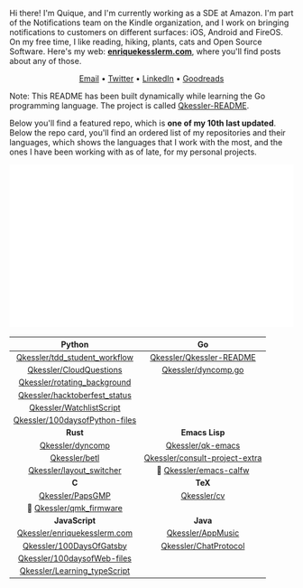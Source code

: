 Hi there! I'm Quique, and I'm currently working as a SDE at Amazon. I'm part of the Notifications team on the Kindle organization, and I work on bringing notifications to customers on different surfaces: iOS, Android and FireOS. On my free time, I like reading, hiking, plants, cats and Open Source Software. Here's my web: [**enriquekesslerm.com**](https://enriquekesslerm.com), where you'll find posts about any of those.

<div align="center">

[Email](mailto:enrique.kesslerm@gmail.com) • [Twitter](https://twitter.com/quique_kessler) • [LinkedIn](https://www.linkedin.com/in/enrique-kessler-martinez/) • [Goodreads](https://www.goodreads.com/user/show/130860665-quique)

</div>

Note: This README has been built dynamically while learning the Go programming language. The project is called [Qkessler-README](https://github.com/Qkessler/Qkessler-README).

Below you'll find a featured repo, which is **one of my 10th last updated**. Below the repo card, you'll find an ordered list of my repositories and their languages, which shows the languages that I work with the most, and the ones I have been working with as of late, for my personal projects.

<div align="center">
    <a href="https://github.com/Qkessler/consult-project-extra">
        <img src="src/repo-card.svg" alt="Repo card which links to the Repo itself, in Github.">
    </a>
</div>

<div align='center'>

|  **Python**  |  **Go**  |
| :--: | :--: |
|  [Qkessler/tdd_student_workflow](https://github.com/Qkessler/tdd_student_workflow) |   [Qkessler/Qkessler-README](https://github.com/Qkessler/Qkessler-README)  |
|  [Qkessler/CloudQuestions](https://github.com/Qkessler/CloudQuestions) |   [Qkessler/dyncomp.go](https://github.com/Qkessler/dyncomp.go)  |
|  [Qkessler/rotating_background](https://github.com/Qkessler/rotating_background) |   |
|  [Qkessler/hacktoberfest_status](https://github.com/Qkessler/hacktoberfest_status) |   |
|  [Qkessler/WatchlistScript](https://github.com/Qkessler/WatchlistScript) |   |
|  [Qkessler/100daysofPython-files](https://github.com/Qkessler/100daysofPython-files) |   |
|  **Rust**  |  **Emacs Lisp**  |
|  [Qkessler/dyncomp](https://github.com/Qkessler/dyncomp) |   [Qkessler/qk-emacs](https://github.com/Qkessler/qk-emacs)  |
|  [Qkessler/betl](https://github.com/Qkessler/betl) |   [Qkessler/consult-project-extra](https://github.com/Qkessler/consult-project-extra)  |
|  [Qkessler/layout_switcher](https://github.com/Qkessler/layout_switcher) | :small_orange_diamond:  [Qkessler/emacs-calfw](https://github.com/Qkessler/emacs-calfw)  |
|  **C**  |  **TeX**  |
|  [Qkessler/PapsGMP](https://github.com/Qkessler/PapsGMP) |   [Qkessler/cv](https://github.com/Qkessler/cv)  |
| :small_orange_diamond: [Qkessler/qmk_firmware](https://github.com/Qkessler/qmk_firmware) |   |
|  **JavaScript**  |  **Java**  |
|  [Qkessler/enriquekesslerm.com](https://github.com/Qkessler/enriquekesslerm.com) |   [Qkessler/AppMusic](https://github.com/Qkessler/AppMusic)  |
|  [Qkessler/100DaysOfGatsby](https://github.com/Qkessler/100DaysOfGatsby) |   [Qkessler/ChatProtocol](https://github.com/Qkessler/ChatProtocol)  |
|  [Qkessler/100daysofWeb-files](https://github.com/Qkessler/100daysofWeb-files) |   |
|  [Qkessler/Learning_typeScript](https://github.com/Qkessler/Learning_typeScript) |   |

</div>
